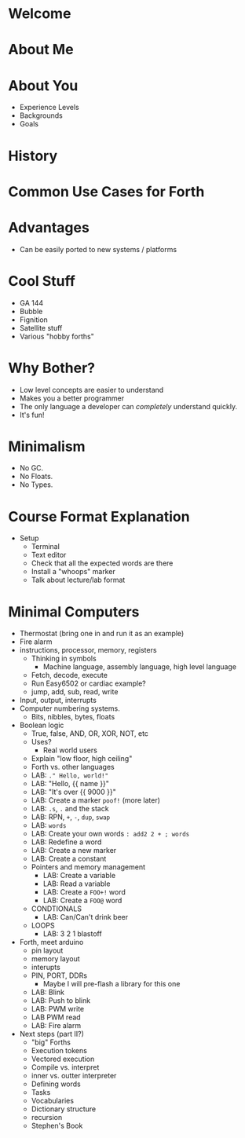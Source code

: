 # Welcome
# About Me
# About You
 * Experience Levels
 * Backgrounds
 * Goals
# History
# Common Use Cases for Forth
# Advantages
 * Can be easily ported to new systems / platforms
# Cool Stuff
 * GA 144
 * Bubble
 * Fignition
 * Satellite stuff
 * Various "hobby forths"
# Why Bother?
 * Low level concepts are easier to understand
 * Makes you a better programmer
 * The only language a developer can _completely_ understand quickly.
 * It's fun!
# Minimalism
 * No GC.
 * No Floats.
 * No Types.
# Course Format Explanation
 * Setup
   * Terminal
   * Text editor
   * Check that all the expected words are there
   * Install a "whoops" marker
   * Talk about lecture/lab format
# Minimal Computers
  * Thermostat (bring one in and run it as an example)
  * Fire alarm
   * instructions, processor, memory, registers
     * Thinking in symbols
       * Machine language, assembly language, high level language
     * Fetch, decode, execute
     * Run Easy6502 or cardiac example?
     * jump, add, sub, read, write
   * Input, output, interrupts
 * Computer numbering systems.
   * Bits, nibbles, bytes, floats
 * Boolean logic
   * True, false, AND, OR, XOR, NOT, etc
   * Uses?
     * Real world users
   * Explain "low floor, high ceiling"
   * Forth vs. other languages
   * LAB: `." Hello, world!"`
   * LAB: "Hello, {{ name }}"
   * LAB: "It's over {{ 9000 }}"
   * LAB: Create a marker `poof!` (more later)
   * LAB: `.s`, `.` and the stack
   * LAB: RPN, `+`, `-`, `dup`, `swap`
   * LAB: `words`
   * LAB: Create your own words `: add2 2 + ; words`
   * LAB: Redefine a word
   * LAB: Create a new marker
   * LAB: Create a constant
   * Pointers and memory management
     * LAB: Create a variable
     * LAB: Read a variable
     * LAB: Create a `FOO+!` word
     * LAB: Create a `FOO@` word
   * CONDTIONALS
     * LAB: Can/Can't drink beer
   * LOOPS
     * LAB: 3 2 1 blastoff
 * Forth, meet arduino
   * pin layout
   * memory layout
   * interupts
   * PIN, PORT, DDRs
     * Maybe I will pre-flash a library for this one
   * LAB: Blink
   * LAB: Push to blink
   * LAB: PWM write
   * LAB PWM read
   * LAB: Fire alarm
 * Next steps (part II?)
   * "big" Forths
   * Execution tokens
   * Vectored execution
   * Compile vs. interpret
   * inner vs. outter interpreter
   * Defining words
   * Tasks
   * Vocabularies
   * Dictionary structure
   * recursion
   * Stephen's Book
